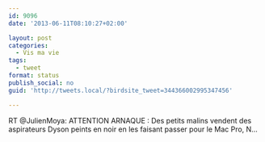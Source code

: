```yaml
---
id: 9096
date: '2013-06-11T08:10:27+02:00'

layout: post
categories:
  - Vis ma vie
tags:
  - tweet
format: status
publish_social: no
guid: 'http://tweets.local/?birdsite_tweet=344366002995347456'

---
```


RT @JulienMoya: ATTENTION ARNAQUE : Des petits malins vendent des aspirateurs Dyson peints en noir en les faisant passer pour le Mac Pro, N…